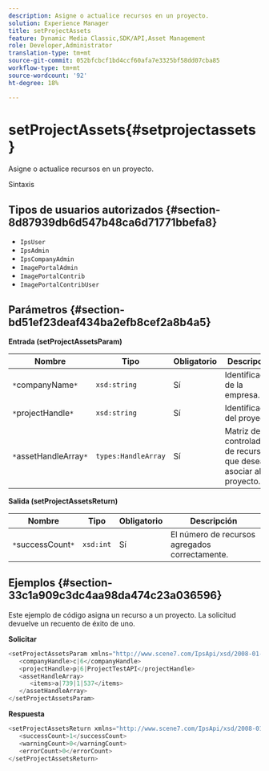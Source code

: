 ```yaml
---
description: Asigne o actualice recursos en un proyecto.
solution: Experience Manager
title: setProjectAssets
feature: Dynamic Media Classic,SDK/API,Asset Management
role: Developer,Administrator
translation-type: tm+mt
source-git-commit: 052bfcbcf1bd4ccf60afa7e3325bf58dd07cba85
workflow-type: tm+mt
source-wordcount: '92'
ht-degree: 18%

---
```



# setProjectAssets{#setprojectassets}

Asigne o actualice recursos en un proyecto.

Sintaxis

## Tipos de usuarios autorizados {#section-8d87939db6d547b48ca6d71771bbefa8}

* `IpsUser`
* `IpsAdmin`
* `IpsCompanyAdmin`
* `ImagePortalAdmin`
* `ImagePortalContrib`
* `ImagePortalContribUser`

## Parámetros {#section-bd51ef23deaf434ba2efb8cef2a8b4a5}

**Entrada (setProjectAssetsParam)**

| Nombre | Tipo | Obligatorio | Descripción |
|---|---|---|---|
| `*`companyName`*` | `xsd:string` | Sí | Identificador de la empresa. |
| `*`projectHandle`*` | `xsd:string` | Sí | Identificador del proyecto. |
| `*`assetHandleArray`*` | `types:HandleArray` | Sí | Matriz de controladores de recursos que desea asociar al proyecto. |

**Salida (setProjectAssetsReturn)**

| Nombre | Tipo | Obligatorio | Descripción |
|---|---|---|---|
| `*`successCount`*` | `xsd:int` | Sí | El número de recursos agregados correctamente. |

## Ejemplos {#section-33c1a909c3dc4aa98da474c23a036596}

Este ejemplo de código asigna un recurso a un proyecto. La solicitud devuelve un recuento de éxito de uno.

**Solicitar**

```java
<setProjectAssetsParam xmlns="http://www.scene7.com/IpsApi/xsd/2008-01-15">
   <companyHandle>c|6</companyHandle>
   <projectHandle>p|6|ProjectTestAPI</projectHandle>
   <assetHandleArray>
      <items>a|739|1|537</items>
   </assetHandleArray>
</setProjectAssetsParam>
```

**Respuesta**

```java
<setProjectAssetsReturn xmlns="http://www.scene7.com/IpsApi/xsd/2008-01-15">
   <successCount>1</successCount>
   <warningCount>0</warningCount>
   <errorCount>0</errorCount>
</setProjectAssetsReturn>
```

